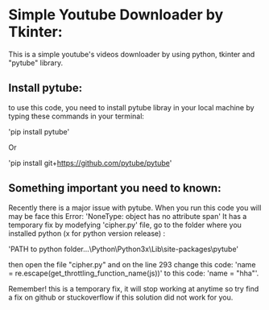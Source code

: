 # Simple Youtube Downloader by Tkinter:
This is a simple youtube's videos downloader by using python, tkinter and "pytube" library.

## Install pytube:
to use this code, you need to install pytube libray in your local machine by typing these commands in your terminal:

'pip install pytube'

Or

'pip install git+https://github.com/pytube/pytube'

## Something important you need to known:
Recently there is a major issue with pytube. When you run this code you will may be face this Error:
'NoneType: object has no attribute span'
It has a temporary fix by modefying 'cipher.py' file, go to the folder where you installed python (x for python version release) :

'PATH to python folder...\Python\Python3x\Lib\site-packages\pytube' 

then open the file "cipher.py" and on the line 293 change this code: 'name = re.escape(get_throttling_function_name(js))' to this code: 'name = "hha"'.

Remember! this is a temporary fix, it will stop working at anytime so try find a fix on github or stuckoverflow if this solution did not work for you.
